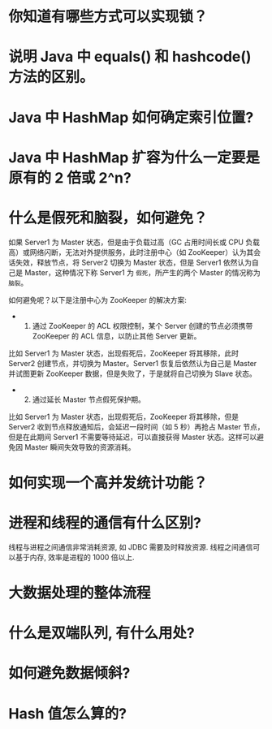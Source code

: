 
# 你知道有哪些方式可以实现锁？

# 说明 Java 中 equals() 和 hashcode() 方法的区别。

# Java 中 HashMap 如何确定索引位置?

# Java 中 HashMap 扩容为什么一定要是原有的 2 倍或 2^n?

# 什么是假死和脑裂，如何避免？

如果 Server1 为 Master 状态，但是由于负载过高（GC 占用时间长或 CPU 负载高）或网络闪断，无法对外提供服务，此时注册中心（如 ZooKeeper）认为其会话失效，释放节点，将 Server2 切换为 Master 状态，但是 Server1 依然认为自己是 Master，这种情况下称 Server1 为 `假死`，所产生的两个 Master 的情况称为 `脑裂`。

如何避免呢？以下是注册中心为 ZooKeeper 的解决方案:

- 1. 通过 ZooKeeper 的 ACL 权限控制，某个 Server 创建的节点必须携带 ZooKeeper 的 ACL 信息，以防止其他 Server 更新。

比如 Server1 为 Master 状态，出现假死后，ZooKeeper 将其移除，此时 Server2 创建节点，并切换为 Master。Server1 恢复后依然认为自己是 Master 并试图更新 ZooKeeper 数据，但是失败了，于是就将自己切换为 Slave 状态。

- 2. 通过延长 Master 节点假死保护期。

比如 Server1 为 Master 状态，出现假死后，ZooKeeper 将其移除，但是 Server2 收到节点释放通知后，会延迟一段时间（如 5 秒）再抢占 Master 节点，但是在此期间 Server1 不需要等待延迟，可以直接获得 Master 状态。这样可以避免因 Master 瞬间失效导致的资源消耗。

# 如何实现一个高并发统计功能？

# 进程和线程的通信有什么区别?

线程与进程之间通信非常消耗资源, 如 JDBC 需要及时释放资源. 线程之间通信可以基于内存, 效率是进程的 1000 倍以上.

# 大数据处理的整体流程

# 什么是双端队列, 有什么用处?

# 如何避免数据倾斜?

# Hash 值怎么算的?
